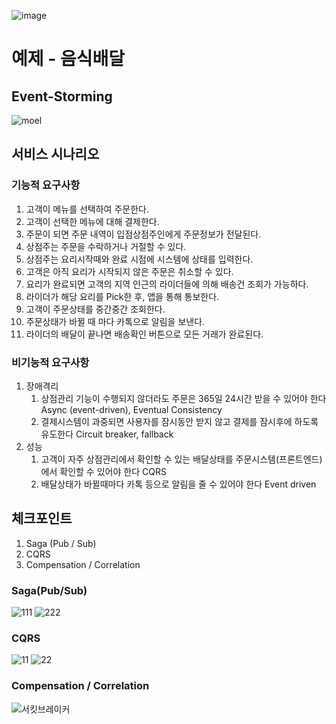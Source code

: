 ![image](https://user-images.githubusercontent.com/487999/79708354-29074a80-82fa-11ea-80df-0db3962fb453.png)

# 예제 - 음식배달

## Event-Storming
![moel](https://user-images.githubusercontent.com/70205519/203257687-38bc9e6d-7b35-4e04-8525-1df16dfec77e.PNG)


## 서비스 시나리오

### 기능적 요구사항
1. 고객이 메뉴를 선택하여 주문한다.
1. 고객이 선택한 메뉴에 대해 결제한다.
1. 주문이 되면 주문 내역이 입점상점주인에게 주문정보가 전달된다.
1. 상점주는 주문을 수락하거나 거절할 수 있다.
1. 상점주는 요리시작때와 완료 시점에 시스템에 상태를 입력한다.
1. 고객은 아직 요리가 시작되지 않은 주문은 취소할 수 있다.
1. 요리가 완료되면 고객의 지역 인근의 라이더들에 의해 배송건 조회가 가능하다.
1. 라이더가 해당 요리를 Pick한 후, 앱을 통해 통보한다.
1. 고객이 주문상태를 중간중간 조회한다.
1. 주문상태가 바뀔 때 마다 카톡으로 알림을 보낸다.
1. 라이더의 배달이 끝나면 배송확인 버튼으로 모든 거래가 완료된다.

### 비기능적 요구사항
1. 장애격리
    1. 상점관리 기능이 수행되지 않더라도 주문은 365일 24시간 받을 수 있어야 한다  Async (event-driven), Eventual Consistency
    1. 결제시스템이 과중되면 사용자를 잠시동안 받지 않고 결제를 잠시후에 하도록 유도한다  Circuit breaker, fallback
1. 성능
    1. 고객이 자주 상점관리에서 확인할 수 있는 배달상태를 주문시스템(프론트엔드)에서 확인할 수 있어야 한다  CQRS
    1. 배달상태가 바뀔때마다 카톡 등으로 알림을 줄 수 있어야 한다  Event driven


## 체크포인트
1. Saga (Pub / Sub)
2. CQRS
3. Compensation / Correlation
    
### Saga(Pub/Sub)
![111](https://user-images.githubusercontent.com/70205519/203258591-92707d0f-fe0d-45e5-9b6f-4c950fff8610.PNG)
![222](https://user-images.githubusercontent.com/70205519/203258602-f696d34b-c7e6-4485-bc98-9643232b28e0.PNG)

### CQRS
![11](https://user-images.githubusercontent.com/70205519/203259654-9caac31c-fc62-4868-bbd0-9e91ea1d95cd.PNG)
![22](https://user-images.githubusercontent.com/70205519/203259705-d157b642-65c8-4b3b-85d1-215184d48f30.PNG)

### Compensation / Correlation
![서킷브레이커](https://user-images.githubusercontent.com/70205519/203258156-4f09181c-96ea-4d43-9442-16b3336df906.PNG)
